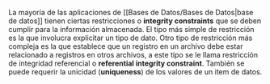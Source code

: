 La mayoría de las aplicaciones de [[Bases de Datos/Bases de Datos|base de datos]] tienen ciertas restricciones o **integrity constraints** que se deben cumplir para la información almacenada. El tipo más simple de restricción es la que involucra explicitar un tipo de dato. Otro tipo de restricción más compleja es la que establece que un registro en un archivo debe estar relacionado a registros en otros archivos, a este tipo se le llama restricción de integridad referencial o **referential integrity constraint**. También se puede requerir la unicidad (**uniqueness**) de los valores de un item de datos.